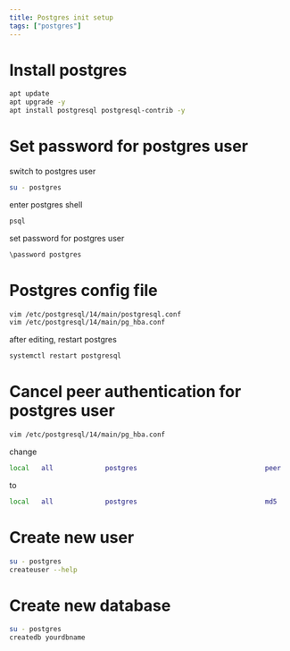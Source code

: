 ```yaml
---
title: Postgres init setup
tags: ["postgres"]
---
```


# Install postgres

```sh
apt update
apt upgrade -y
apt install postgresql postgresql-contrib -y
```

# Set password for postgres user

switch to postgres user

```sh
su - postgres
```

enter postgres shell

```sh
psql
```

set password for postgres user

```sh
\password postgres
```

# Postgres config file

```sh
vim /etc/postgresql/14/main/postgresql.conf
vim /etc/postgresql/14/main/pg_hba.conf
```

after editing, restart postgres

```sh
systemctl restart postgresql
```

# Cancel peer authentication for postgres user

```sh
vim /etc/postgresql/14/main/pg_hba.conf
```

change

```sh
local   all             postgres                                peer
```

to

```sh
local   all             postgres                                md5
```

# Create new user

```sh
su - postgres
createuser --help
```

# Create new database

```sh
su - postgres
createdb yourdbname
```
